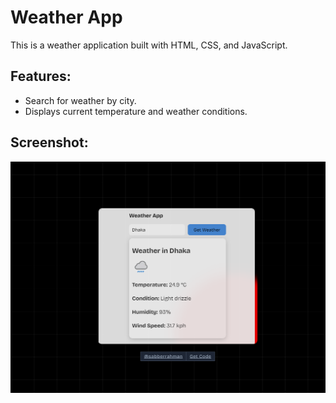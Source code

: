 # Weather App

This is a weather application built with HTML, CSS, and JavaScript.

## Features:
- Search for weather by city.
- Displays current temperature and weather conditions.

## Screenshot:
![Weather App Logo](./Weather-App.png)
